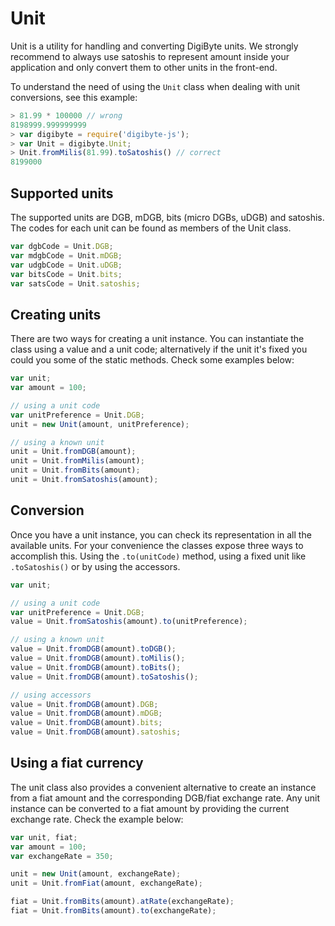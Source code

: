# Unit

Unit is a utility for handling and converting DigiByte units. We strongly recommend to always use satoshis to represent amount inside your application and only convert them to other units in the front-end.

To understand the need of using the `Unit` class when dealing with unit conversions, see this example:

```javascript
> 81.99 * 100000 // wrong
8198999.999999999
> var digibyte = require('digibyte-js');
> var Unit = digibyte.Unit;
> Unit.fromMilis(81.99).toSatoshis() // correct
8199000
```

## Supported units

The supported units are DGB, mDGB, bits (micro DGBs, uDGB) and satoshis. The codes for each unit can be found as members of the Unit class.

```javascript
var dgbCode = Unit.DGB;
var mdgbCode = Unit.mDGB;
var udgbCode = Unit.uDGB;
var bitsCode = Unit.bits;
var satsCode = Unit.satoshis;
```

## Creating units

There are two ways for creating a unit instance. You can instantiate the class using a value and a unit code; alternatively if the unit it's fixed you could you some of the static methods. Check some examples below:

```javascript
var unit;
var amount = 100;

// using a unit code
var unitPreference = Unit.DGB;
unit = new Unit(amount, unitPreference);

// using a known unit
unit = Unit.fromDGB(amount);
unit = Unit.fromMilis(amount);
unit = Unit.fromBits(amount);
unit = Unit.fromSatoshis(amount);
```

## Conversion

Once you have a unit instance, you can check its representation in all the available units. For your convenience the classes expose three ways to accomplish this. Using the `.to(unitCode)` method, using a fixed unit like `.toSatoshis()` or by using the accessors.

```javascript
var unit;

// using a unit code
var unitPreference = Unit.DGB;
value = Unit.fromSatoshis(amount).to(unitPreference);

// using a known unit
value = Unit.fromDGB(amount).toDGB();
value = Unit.fromDGB(amount).toMilis();
value = Unit.fromDGB(amount).toBits();
value = Unit.fromDGB(amount).toSatoshis();

// using accessors
value = Unit.fromDGB(amount).DGB;
value = Unit.fromDGB(amount).mDGB;
value = Unit.fromDGB(amount).bits;
value = Unit.fromDGB(amount).satoshis;
```

## Using a fiat currency

The unit class also provides a convenient alternative to create an instance from a fiat amount and the corresponding DGB/fiat exchange rate. Any unit instance can be converted to a fiat amount by providing the current exchange rate. Check the example below:

```javascript
var unit, fiat;
var amount = 100;
var exchangeRate = 350;

unit = new Unit(amount, exchangeRate);
unit = Unit.fromFiat(amount, exchangeRate);

fiat = Unit.fromBits(amount).atRate(exchangeRate);
fiat = Unit.fromBits(amount).to(exchangeRate);
```
